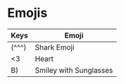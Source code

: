 # Emojis

| Keys | Emoji |  
| -- | -- |  
| (^^^) | Shark Emoji |  
| <3 | Heart |  
| B) | Smiley with Sunglasses |  


